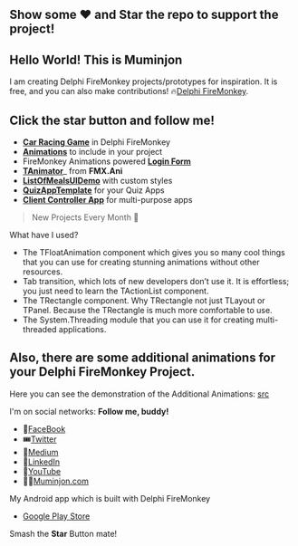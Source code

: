 
## Show some :heart: and Star the repo to support the project!

## Hello World! This is Muminjon
I am creating Delphi FireMonkey projects/prototypes for inspiration. It is free, and you can also make contributions! 🔥[Delphi FireMonkey](https://www.embarcadero.com/products/delphi).

## Click the star button and follow me!

 - [**Car Racing Game**](https://github.com/MuminjonGuru/Mastering-FireMonkey-Delphi/tree/master/Car%20Racing%20Game%20in%20Delphi) in Delphi FireMonkey
 - [**Animations**](https://github.com/MuminjonGuru/Mastering-FireMonkey-Delphi/tree/master/AdditionalAnimations) to include in your project
 - FireMonkey Animations powered [**Login Form**](https://github.com/MuminjonGuru/Mastering-FireMonkey-Delphi/tree/master/src)
 - [**TAnimator**](https://github.com/MuminjonGuru/Mastering-FireMonkey-Delphi/tree/master/AnimateFloat)_ from **FMX.Ani**
 - **[ListOfMealsUIDemo](https://github.com/MuminjonGuru/Mastering-FireMonkey-Delphi/tree/master/ListOfMealsUIDemo)** with custom styles
 - **[QuizAppTemplate](https://github.com/MuminjonGuru/Mastering-FireMonkey-Delphi/tree/master/QuizAppTemplate)** for your Quiz Apps
 - **[Client Controller App](https://github.com/MuminjonGuru/Mastering-FireMonkey-Delphi/tree/master/Client%20Controller%20Application%20Prototype)** for multi-purpose apps

    

> New Projects Every Month 🎁

What have I used? 

 - The TFloatAnimation component which gives you so many cool things that you can use for creating stunning animations without other resources.
 - Tab transition, which lots of  new developers don’t use it. It is effortless; you just need to learn the TActionList component.
 - The TRectangle component. Why TRectangle not just TLayout or TPanel. Because the TRectangle is much more comfortable to use.
 - The System.Threading module that you can use it for creating multi-threaded applications.
 
## Also, there are some additional animations for your Delphi FireMonkey Project.

Here you can see the demonstration of the Additional Animations: [src](https://photos.app.goo.gl/yDSLi9T9CxLbYXbj8)

I'm on social networks: **Follow me, buddy!**
- 📱[FaceBook](https://www.facebook.com/wwwdelphiuz/)
- 🎟[Twitter](https://twitter.com/MuminjonGuru)
- 🎫[Medium](https://medium.com/@muminjonguru)
- 📡[LinkedIn](https://www.linkedin.com/in/muminjon-abduraimov/)
- 🎥[YouTube](https://youtube.com/MuminjonAbduraimov)
- 👨‍💻[Muminjon.com](https://muminjon.com)

My Android app which is built with Delphi FireMonkey
- [Google Play Store](https://play.google.com/store/apps/details?id=com.delphiapplications.delphiexamples)

Smash the **Star** Button mate!
